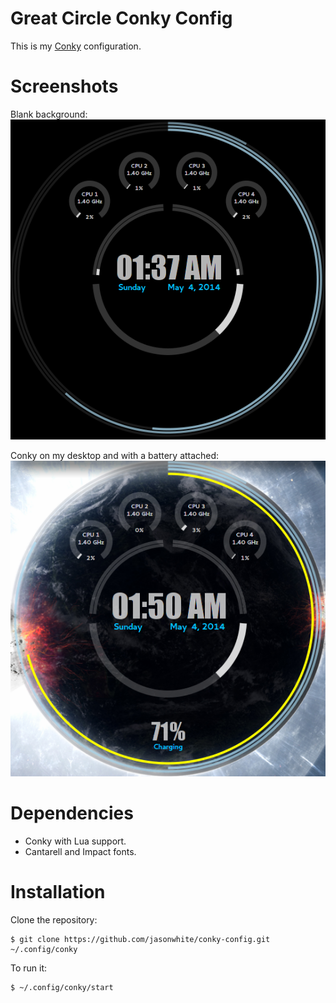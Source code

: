 # Great Circle Conky Config

This is my [Conky][] configuration.

[Conky]: http://en.wikipedia.org/wiki/Conky_(software)


# Screenshots

Blank background:
![Conky with no background](https://raw.githubusercontent.com/jasonwhite/conky-config/master/greatcircle.png)

Conky on my desktop and with a battery attached:
![Conky with background and battery attached](https://raw.githubusercontent.com/jasonwhite/conky-config/master/greatcircle_bg.png)

# Dependencies

 * Conky with Lua support.
 * Cantarell and Impact fonts.

# Installation

Clone the repository:

    $ git clone https://github.com/jasonwhite/conky-config.git ~/.config/conky

To run it:

    $ ~/.config/conky/start

